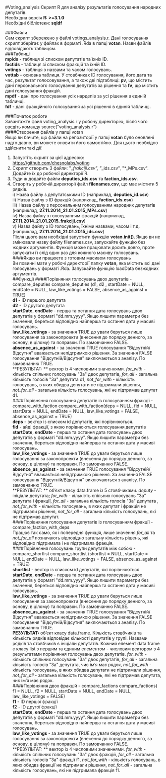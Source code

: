 #Voting_analysis
Скрипт R для аналізу результатів голосування народних депутатів.  
Необхідна версія **R: >=3.1.0**  
Необхідні бібліотеки: **sqldf**  

###Файли  
Сам скрипт збережено у файлі votings_analysis.r. Дані голосування скрипт зберігає у файлах в форматі .Rda в папці **votan**. Назви файлів відповідають таблицям.  
###Таблиці  
**mpids** - таблиця зі списком депутатів та їхніх ID.  
**factids** - таблиця зі списком фракцій та їхній ID.  
**votings** - таблиця з назвами та часом голосувань.  
**vottab** - основна таблиця. У стовбчиках ID голосування, його дата та час, результат голосовування, а також дві підтаблиці: **pv**, що містить дані персонального голосування депутатів за рішення та **fv**, що містить дані голосування фракцій.  
**mpdf** - дані про голосування усіх нардепів за усі рішення в єдиній табличці.   
**fdf** - дані фракційного голосування за усі рішення в єдиній табличці.  

###Початок роботи  
Завантажте файл voting_analysis.r у робочу директорію, після чого введіть команду source("voting_analysis.r")  
####Створення файлів у папці votan  
Якщо ви бачите, що файли на репозиторії у папці **votan** було оновлені надто давно, ви можете оновити його самостійно. Для цього необхідно здійснити такі дії:  
1. Запустіть скрипт за цієї адресою: https://github.com/chesnolabs/voting  
2. Скрипт створить 3 файли: "*_frakciji.csv", "*_ids.csv", "*_MPs.csv". Додайте їх до робочої директорії R.  
3. Туди ж додайте файли **deputies_ids.csv** та **faction_ids.csv**.  
4. Створіть у робочій директорії файл **filenames.csv**, що має містити 5 рядків.  
i) Назва файлу з депутатськими ID (наприклад, **deputies_id.csv**)  
ii) Назва файлу з ID фракцій (наприклад, **faction_ids.csv**)  
iii) Назва файлу з персональним голосуванням народних депутатів (наприклад, **27.11.2014_21.01.2015_MPs.csv**)  
iv) Назва файлу з голосуванням фракцій (наприклад, **27.11.2014_21.01.2015_frakciji.csv**)  
v) Назва файлу з ID голосувань, їхніми назвами, часом і т.д. (наприклад, **27.11.2014_21.01.2015_ids.csv**)  
Після цього вам необхідні запустити функцію **votan.init()**. Якщо ви не змінювали назву файлу filenames.csv, запускайте функцію без жодних аргументів. Функція може працювати досить довго, проте запускати її слід один раз для кожного масиву голосувань.   
####Якщо ви працюєте з готовим масивом голосувань  
Ви повинні мати у робочі директорії папку **votan**, яка містить всі дані голосувань у форматі .Rda. Запускайте функцію loadData безжодних аргументів.   
##Функції
####Порівняння голосувань двох депутатів - compare_deputies
compare_deputies (d1, d2 , startDate = NULL, endDate = NULL, law_like_votings = FALSE, absence_as_against = TRUE)  
**d1** - ID першого депутата  
**d2** - ID другого депутата  
**startDate**, **endDate** - перша та остання дата голосувань двох депутатів у форматі "dd.mm.yyyy". Якщо лишити параметри без значення, береться відповідно найперша та остання дата у масиві голосувань.   
**law_like_votings** - за значення TRUE до уваги беруться лише голосування за законопроекти (внесення до порядку денного, за основу, в цілому) та поправки. По замовчанню FALSE.  
**absence_as_against** - за значення TRUE голосування "Відсутній/Відсутня" вважається непідтримкою рішення. За значення FALSE голосування "Відсутній/Відсутня" виключаються з аналізу. По замовчанню TRUE.  
**РЕЗУЛЬТАТ: ** вектор із 4 числовими значеннями. *for_with* - кількість спільних голосувань "За" двох депутатів, *for_all* - загальна кількість голосів "За" депутата d1, *not_for_with* - кількість голосувань, в яких обидва депутати не підтримали рішення, *not_for_all* - загальна кількість голосувань, які не підтримав депутат d1.  
####Порівняння голосування депутатів із голосуванням фракції - compare_with_faction
compare_with_faction(deps = NULL, fid = NULL, startDate = NULL, endDate = NULL, law_like_votings = FALSE, absence_as_against = TRUE)  
**deps** - вектор із списком id депутатів, які порівнюються.  
**fid** - айді фракції, з якою порівнюються голосування депутатів  
**startDate**, **endDate** - перша та остання дата голосувань двох депутатів у форматі "dd.mm.yyyy". Якщо лишити параметри без значення, береться відповідно найперша та остання дата у масиві голосувань.   
**law_like_votings** - за значення TRUE до уваги беруться лише голосування за законопроекти (внесення до порядку денного, за основу, в цілому) та поправки. По замовчанню FALSE.  
**absence_as_against** - за значення TRUE голосування "Відсутній/Відсутня" вважається непідтримкою рішення. За значення FALSE голосування "Відсутній/Відсутня" виключаються з аналізу. По замовчанню TRUE.  
**РЕЗУЛЬТАТ: ** об’єкт класу data.frame із 5 стовбчиками. *deputy* - ініціали депутата;  *for_with* - кількість спільних голосувань "За" депутата і фракції, *for_all* - загальна кількість голосів "За" депутата , *not_for_with* - кількість голосувань, в яких депутат і фракція не підтримали рішення, *not_for_all* - загальна кількість голосувань, які не підтримав депутат.  
####Порівняння голосування депутатів із голосуванням фракції - compare_faction_with_deps  
Працює так само, як і попередня функція, лише значення *for_all* та *not_for_all* позначають відповідно загальну кількість рішень, які відповідно підтримала і не підтримала фракція.  
####Порівняння голосувань групи депутатів між собою - compare_shortlist
compare_shortlist (shortlist = NULL, startDate = NULL, endDate = NULL, law_like_votings = FALSE, absence_as_against = TRUE)  
**shortlist** - вектор із списком id депутатів, які порівнюються.  
**startDate**, **endDate** - перша та остання дата голосувань двох депутатів у форматі "dd.mm.yyyy". Якщо лишити параметри без значення, береться відповідно найперша та остання дата у масиві голосувань.  
**law_like_votings** - за значення TRUE до уваги беруться лише голосування за законопроекти (внесення до порядку денного, за основу, в цілому) та поправки. По замовчанню FALSE.  
**absence_as_against** - за значення TRUE голосування "Відсутній/Відсутня" вважається непідтримкою рішення. За значення FALSE голосування "Відсутній/Відсутня" виключаються з аналізу. По замовчанню TRUE.  
**РЕЗУЛЬТАТ:** об’єкт класу data.frame. Кількість стовбчиків та кількість рядків відповідає кількості депутатів у групі. Назвами рядків та стовбчиків є ініціали депутатів. Кожний елемент data.frame є класу list з першим та єдиним елементом - числовим вектором з 4 результатами порівняння голосувань двох депутатів.   *for_with* - кількість спільних голосувань "За" двох депутатів, *for_all* - загальна кількість голосів "За" депутата, чиє ім’я має рядок, *not_for_with* - кількість голосувань, в яких обидва депутати не підтримали рішення, *not_for_all* - загальна кількість голосувань, які не підтримав депутата, чиє ім’я має рядок.  
####Порівняння двох фракцій - compare_factions
compare_factions( f1 = NULL, f2 = NULL, startDate = NULL, endDate = NULL, law_like_votings = FALSE)  
**f1** - ID першої фракції  
**f2** - ID другої фракції  
**startDate**, **endDate** - перша та остання дата голосувань двох депутатів у форматі "dd.mm.yyyy". Якщо лишити параметри без значення, береться відповідно найперша та остання дата у масиві голосувань.   
**law_like_votings** - за значення TRUE до уваги беруться лише голосування за законопроекти (внесення до порядку денного, за основу, в цілому) та поправки. По замовчанню FALSE.  
**РЕЗУЛЬТАТ: ** вектор із 4 числовими значеннями. *for_with* - кількість спільних голосувань "За" двох фракцій, *for_all* - загальна кількість голосів "За" фракції f1, *not_for_with* - кількість голосувань, в яких обидвs фракції не підтримали рішення, *not_for_all* - загальна кількість голосувань, які не підтримала фракція f1.  
